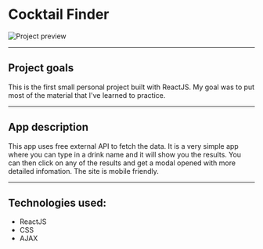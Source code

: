 # Cocktail Finder

![Project preview](https://i.imgur.com/3zg1Cev.png)

---

## Project goals

This is the first small personal project built with ReactJS. My goal was to put most of the material that I've learned to practice.

---

## App description

This app uses free external API to fetch the data. It is a very simple app where you can type in a drink name and it will show you the results. You can then click on any of the results and get a modal opened with more detailed infomation. The site is mobile friendly.

---

## Technologies used:

- ReactJS
- CSS
- AJAX

